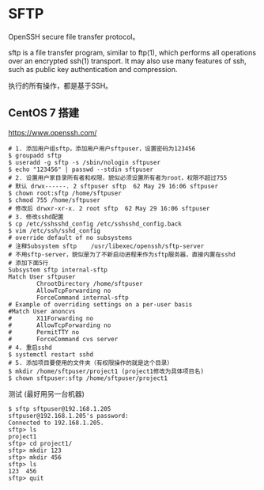 # SFTP

OpenSSH secure file transfer protocol。

sftp is a file transfer program, similar to ftp(1), which performs all operations over an encrypted ssh(1) transport. It may also use many features of ssh, such as public key authentication and compression.

执行的所有操作，都是基于SSH。

## CentOS 7 搭建

https://www.openssh.com/

```shell
# 1. 添加用户组sftp，添加用户用户sftpuser，设置密码为123456
$ groupadd sftp
$ useradd -g sftp -s /sbin/nologin sftpuser
$ echo "123456" | passwd --stdin sftpuser
# 2. 设置用户家目录所有者和权限，貌似必须设置所有者为root，权限不超过755
# 默认 drwx------. 2 sftpuser sftp  62 May 29 16:06 sftpuser
$ chown root:sftp /home/sftpuser
$ chmod 755 /home/sftpuser
# 修改后 drwxr-xr-x. 2 root sftp  62 May 29 16:06 sftpuser
# 3. 修改sshd配置
$ cp /etc/sshsshd_config /etc/sshsshd_config.back
$ vim /etc/ssh/sshd_config
# override default of no subsystems
# 注释Subsystem sftp    /usr/libexec/openssh/sftp-server
# 不用sftp-server，貌似是为了不新启动进程来作为sftp服务器，直接内置在sshd
# 添加下面5行
Subsystem sftp internal-sftp
Match User sftpuser
        ChrootDirectory /home/sftpuser
        AllowTcpForwarding no
        ForceCommand internal-sftp
# Example of overriding settings on a per-user basis
#Match User anoncvs
#       X11Forwarding no
#       AllowTcpForwarding no
#       PermitTTY no
#       ForceCommand cvs server
# 4. 重启sshd
$ systemctl restart sshd
# 5. 添加项目要使用的文件夹（有权限操作的就是这个目录）
$ mkdir /home/sftpuser/project1 (project1修改为具体项目名)
$ chown sftpuser:sftp /home/sftpuser/project1
```

测试 (最好用另一台机器)

```shell
$ sftp sftpuser@192.168.1.205
sftpuser@192.168.1.205's password: 
Connected to 192.168.1.205.
sftp> ls
project1  
sftp> cd project1/
sftp> mkdir 123
sftp> mkdir 456
sftp> ls
123  456  
sftp> quit
```
